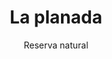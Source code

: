 ---
title: La planada
subtitle: Reserva natural
type: departamentos
layout: single
image: /images/regiones/departamentos/municipios/reservas-naturales/la-planada.jpg
bgImage: /images/regiones/departamentos/municipios/reservas-naturales/la-planada-banner.png
especies_registradas: 1508
isNaturalReserve: true
---